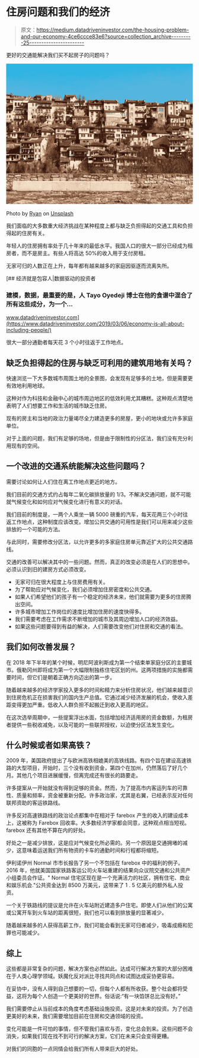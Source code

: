 # 住房问题和我们的经济

> 原文：<https://medium.datadriveninvestor.com/the-housing-problem-and-our-economy-4ce6ccce83e6?source=collection_archive---------25----------------------->

更好的交通能解决我们买不起房子的问题吗？

![](img/65ebf5c8bc60bcf852c869fb0eacf346.png)

Photo by [Ryan](https://unsplash.com/@ryantula?utm_source=unsplash&utm_medium=referral&utm_content=creditCopyText) on [Unsplash](https://unsplash.com/s/photos/housing?utm_source=unsplash&utm_medium=referral&utm_content=creditCopyText)

我们面临的大多数重大经济挑战在某种程度上都与缺乏负担得起的交通工具和负担得起的住房有关。

年轻人的住房拥有率处于几十年来的最低水平。我国人口的很大一部分已经成为租房者，而不是房主。有些人将高达 50%的收入用于支付房租。

无家可归的人数正在上升，每年都有越来越多的家庭因驱逐而流离失所。

[](https://www.datadriveninvestor.com/2019/03/06/economy-is-all-about-including-people/) [## 经济就是包容人|数据驱动的投资者

### 建模，数据，最重要的是，人 Tayo Oyedeji 博士在他的食谱中混合了所有这些成分，为一个…

www.datadriveninvestor.com](https://www.datadriveninvestor.com/2019/03/06/economy-is-all-about-including-people/) 

很大一部分通勤者每天花 3 个小时往返于工作地点。

## 缺乏负担得起的住房与缺乏可利用的建筑用地有关吗？

快速浏览一下大多数城市周围土地的全景图，会发现有足够多的土地，但是需要更有效地利用地球。

这种对作为科技和金融中心的城市周边地区的低效利用尤其糟糕。这种观点清楚地表明了人们想要工作和生活的城市缺乏住房。

现有的房主和当地的政治力量竭尽全力建造更多的房屋，更小的地块或允许多家庭单位。

对于上面的问题，我们有足够的场地，但是由于限制性的分区法，我们没有充分利用现有的空间。

## 一个改进的交通系统能解决这些问题吗？

需要讨论如何让人们住在离工作地点更近的地方。

我们目前的交通方式约占每年二氧化碳排放量的 1/3。不解决交通问题，就不可能就气候变化和如何应对气候变化进行有意义的对话。

我们目前的制度是，一两个人乘坐一辆 5000 磅重的汽车，每天花两三个小时往返工作地点，这种制度应该改变。增加公共交通的可用性是我们可以用来减少这些排放的一个可能的方法。

与此同时，需要修改分区法，以允许更多的多家庭住房单元靠近扩大的公共交通路线。

交通的改善可以解决其中的一些问题。然而，真正的改变必须是在人们的思想中。必须认识到旧的建房方式必须改变。

*   无家可归在很大程度上与住房费用有关。
*   为了帮助应对气候变化，我们必须增加住房密度和公共交通。
*   如果人们希望他们的孩子有一个稳定的经济未来，他们就需要为更多的住房腾出空间。
*   许多城市增加工作岗位的速度比增加住房的速度快得多。
*   我们需要考虑在工作需求不断增加的城市及其周边增加人口的经济效益。
*   如果这些问题要得到有益的解决，人们需要改变他们对住房和交通的看法。

## 我们如何改善发展？

在 2018 年下半年的某个时候，明尼阿波利斯成为第一个结束单家庭分区的主要城市。俄勒冈州即将成为第一个大幅限制独栋住宅区划的州。这两项措施的实施都需要时间，但它们是朝着正确方向迈出的第一步。

随着越来越多的经济学家投入更多的时间和精力来分析住房状况，他们越来越意识到住房危机正在损害我们的国内生产总值。它通过减少经济发展的机会，使收入差距变得更加严重。低收入人群负担不起搬迁到收入更高的地区。

在这次选举周期中，一些提案浮出水面，包括增加经济适用房的资金数额，为租房者提供一些税收减免，以及可能的一些联邦授权，以迫使分区法发生变化。

## 什么时候或者如果高铁？

2009 年，美国政府提出了与欧洲高铁相媲美的高铁线路。有四个旨在建设高速铁路的大型项目，开始时，三个没有收到资金，第四个在加州，仍然落后了好几个月。其他几个项目进展缓慢，但离完成还有很长的路要走。

许多提案从一开始就没有得到足够的资金。然而，为了提高市内客运列车的可靠性、质量和频率，资金被重新分配。许多政治家，尤其是右翼，已经表示反对任何联邦资助的客运铁路线。

许多反对高速铁路线的政治论点都集中在相对于 farebox 产生的收入的建设成本上，这被称为 Farebox 回收率。大多数经济学家都会同意，这种观点相当短视。farebox 还有其他不算在内的好处。

好处之一是减少排放，这是应对气候变化所必需的。另一个原因是交通拥堵的减少，这意味着运送我们所有物资的卡车的通勤时间和行程都将缩短。

伊利诺伊州 Normal 市市长报告了另一个不包括在 farebox 中的福利的例子。2016 年，他就美国国家铁路客运公司火车站重建的结果向众议院交通和公共资产小组委员会作证。" Normal 住宅区现在是一个充满活力的社区，拥有住宅、商业和娱乐机会."公共资金达到 8500 万美元，这带来了 1 . 5 亿美元的额外私人投资。

一个关于铁路线的提议是允许在火车站附近建造多户住宅。即使人们从他们的公寓或公寓开车到火车站的距离很短，我们也可以看到排放量的显著减少。

随着越来越多的人获得高薪工作，我们可能会看到无家可归者减少，吸毒成瘾和犯罪也可能减少。

## 综上

这些都是非常复杂的问题，解决方案也必然如此。达成可行解决方案的大部分困难在于人类心理学领域。妖魔化反对派比寻找共同点和试图达成妥协更容易。

在妥协中，没有人得到自己想要的一切，但每个人都有所收获。整个社会都将受益，这将为每个人创造一个更美好的世界。俗话说:“有一块馅饼总比没有好。”

我们需要停止从当前成本的角度考虑基础设施投资。这是对未来的投资。为了创造更美好的未来，我们需要增加目前在住房和交通领域的投资。

变化可能是一件可怕的事情，但不管我们喜欢与否，变化总会到来。这些问题不会消失，如果我们现在找不到可行的解决方案，它们在未来只会变得更糟。

对我们的同胞的一点同情会给我们所有人带来巨大的好处。